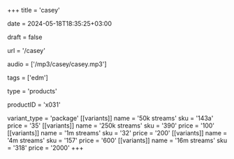 +++
title = 'casey'

date = 2024-05-18T18:35:25+03:00

draft = false

url = '/casey'

audio = ['/mp3/casey/casey.mp3']

tags = ['edm']

type = 'products'

productID = 'x031'

variant_type = 'package'
[[variants]]
name = '50k streams'
sku = '143a'
price = '35'
[[variants]]
name = '250k streams'
sku = '390'
price = '100'
[[variants]]
name = '1m streams'
sku = '32'
price = '200'
[[variants]]
name = '4m streams'
sku = '157'
price = '600'
[[variants]]
name = '16m streams'
sku = '318'
price = '2000'
+++
